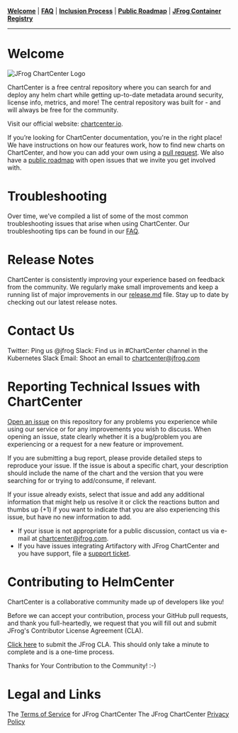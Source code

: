 [__Welcome__](index.md) | [__FAQ__](faq.md) | [__Inclusion Process__](inclusion.md) | [__Public Roadmap__](roadmap.md) | [__JFrog Container Registry__](jforg-cr.md) 

------

# Welcome
![JFrog ChartCenter Logo](https://cdn.opsmatters.com/sites/default/files/logos/jfrog-logo.png)

ChartCenter is a free central repository where you can search for and deploy any helm chart while getting up-to-date metadata around security, license info, metrics, and more! The central repository was built for - and will always be free for the community. 

Visit our official website: [chartcenter.io](https://chartcenter.io).
 
If you’re looking for ChartCenter documentation, you're in the right place! We have instructions on how our features work, how to find new charts on ChartCenter, and how you can add your own using a [pull request](#). We also have a [public roadmap](#) with open issues that we invite you get involved with.

# Troubleshooting

Over time, we’ve compiled a list of some of the most common troubleshooting issues that arise when using ChartCenter. Our troubleshooting tips can be found in our [FAQ](#).

# Release Notes

ChartCenter is consistently improving your experience based on feedback from the community. We regularly make small improvements and keep a running list of major improvements in our [release.md](#) file. Stay up to date by checking out our latest release notes.

# Contact Us

Twitter: Ping us @jfrog
Slack: Find us in #ChartCenter channel in the Kubernetes Slack
Email: Shoot an email to chartcenter@jfrog.com

# Reporting Technical Issues with ChartCenter

[Open an issue](https://github.com/jfrog/chartcenter/issues) on this repository for any problems you experience while using our service or for any improvements you wish to discuss. When opening an issue, state clearly whether it is a bug/problem you are experiencing or a request for a new feature or improvement.

If you are submitting a bug report, please provide detailed steps to reproduce your issue. If the issue is about a specific chart, your description should include the name of the chart and the version that you were searching for or trying to add/consume, if relevant.

If your issue already exists, select that issue and add any additional information that might help us resolve it or click the reactions button and thumbs up (+1) if you want to indicate that you are also experiencing this issue, but have no new information to add.

* If your issue is not appropriate for a public discussion, contact us via e-mail at chartcenter@jfrog.com.
* If you have issues integrating Artifactory with JFrog ChartCenter and you have support, file a [support ticket](#).

# Contributing to HelmCenter

ChartCenter is a collaborative community made up of developers like you! 

Before we can accept your contribution, process your GitHub pull requests, and thank you full-heartedly, we request that you will fill out and submit JFrog's Contributor License Agreement (CLA).

[Click here](https://secure.echosign.com/public/hostedForm?formid=5IYKLZ2RXB543N) to submit the JFrog CLA. This should only take a minute to complete and is a one-time process.

Thanks for Your Contribution to the Community! :-)

# Legal and Links

The [Terms of Service](#) for JFrog ChartCenter
The JFrog ChartCenter [Privacy Policy](#)

